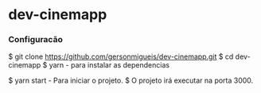 # dev-cinemapp

### Configuracão
$ git clone https://github.com/gersonmigueis/dev-cinemapp.git
$ cd dev-cinemapp 
$ yarn - para instalar as dependencias 

$ yarn start - Para iniciar o projeto. 
$ O projeto irá executar na porta 3000. 




